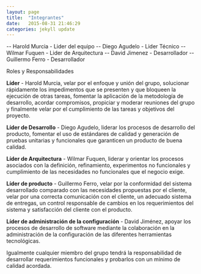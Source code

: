 ```yaml
---
layout: page
title:  "Integrantes"
date:   2015-08-31 21:46:29
categories: jekyll update
---
```


-- Harold Murcia - Lider del equipo
-- Diego Agudelo - Lider Técnico
-- Wilmar Fuquen - Lider de Arquitectura
-- David Jimenez - Desarrollador
-- Guillermo Ferro - Desarrollador


Roles y Responsabilidades


**Líder** - Harold Murcia, velar por el enfoque y unión del grupo, solucionar rápidamente los impedimentos que se presenten y que bloqueen la ejecución de otras tareas, fomentar la aplicación de la metodología de desarrollo, acordar compromisos, propiciar y moderar reuniones del grupo y finalmente velar por el cumplimiento de las tareas y objetivos del proyecto.

**Líder de Desarrollo** - Diego Agudelo, liderar los procesos de desarrollo del producto, fomentar el uso de estándares de calidad y generación de pruebas unitarias y funcionales que garanticen un producto de buena calidad.

**Líder de Arquitectura** - Wilmar Fuquen, liderar y orientar los procesos asociados con la definición, refinamiento, experimentos no funcionales y cumplimiento de las necesidades no funcionales que el negocio exige. 

**Líder de producto** - Guillermo Ferro, velar por la conformidad del sistema desarrollado comparado con las necesidades propuestas por el cliente, velar por una correcta comunicación con el cliente, un adecuado sistema de entregas, un control responsable de cambios en los requerimientos del sistema y satisfacción del cliente con el producto.

**Líder de administración de la configuración** - David Jiménez, apoyar los procesos de desarrollo de software mediante la colaboración en la administración de la configuración de las diferentes herramientas tecnológicas.

Igualmente cualquier miembro del grupo tendrá la responsabilidad de desarrollar requerimientos funcionales y probarlos con un mínimo de calidad acordada.
